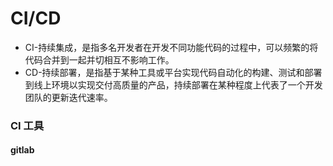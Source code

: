 # CI/CD
* CI-持续集成，是指多名开发者在开发不同功能代码的过程中，可以频繁的将代码合并到一起并切相互不影响工作。
* CD-持续部署，是指基于某种工具或平台实现代码自动化的构建、测试和部署到线上环境以实现交付高质量的产品，持续部署在某种程度上代表了一个开发团队的更新迭代速率。
### CI 工具
#### gitlab


```

```